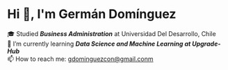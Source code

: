 # Hi 👋, I'm Germán Domínguez 

🎓 Studied ***Business Administration*** at Universidad Del Desarrollo, Chile <br/>
🌱 I’m currently learning ***Data Science and Machine Learning at Upgrade-Hub*** <br/>
📫 How to reach me: gdominguezcon@gmail.conm <br/>







